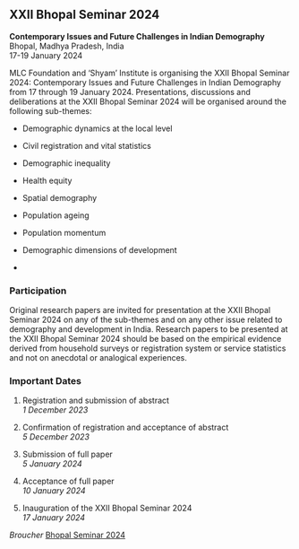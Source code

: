 ## XXII Bhopal Seminar 2024

**Contemporary Issues and Future Challenges in Indian Demography** <br>
Bhopal, Madhya Pradesh, India <br>
17-19 January 2024 <br>

MLC Foundation and ‘Shyam’ Institute is organising the XXII Bhopal Seminar 2024: Contemporary Issues and Future Challenges in Indian Demography from 17 through 19 January 2024. Presentations, discussions and deliberations at the XXII Bhopal Seminar 2024 will be organised around the following sub-themes:

* Demographic dynamics at the local level

* Civil registration and vital statistics

* Demographic inequality

* Health equity

* Spatial demography

* Population ageing

* Population momentum

* Demographic dimensions of development

* 
### Participation

Original research papers are invited for presentation at the XXII Bhopal Seminar 2024 on any of the sub-themes and on any other issue related to demography and development in India. Research papers to be presented at the XXII Bhopal Seminar 2024 should be based on the empirical evidence derived from household surveys or registration system or service statistics and not on anecdotal or analogical experiences.

### Important Dates

1. Registration and submission of abstract
    <br> *1 December 2023*

2. Confirmation of registration and acceptance of abstract
    <br> *5 December 2023*

3. Submission of full paper
    <br> *5 January 2024*

4. Acceptance of full paper
    <br> *10 January 2024*

5. Inauguration of the XXII Bhopal Seminar 2024
    <br> *17 January 2024*


*Broucher*
[Bhopal Seminar 2024 ](www.shyaminstitute.in/sem24.pdf)